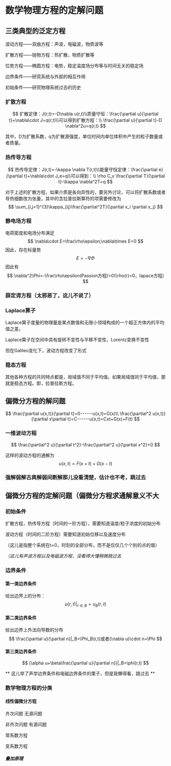 # 数学物理方程的定解问题

## 三类典型的泛定方程

波动方程——双曲方程：声波，电磁波，物质波等

扩散方程——抛物方程：热扩散，物质扩散等

位势方程——椭圆方程：电势，稳定温度场分布等与时间无关的稳定场



边界条件——研究系统与外部的相互作用

初始条件——研究物理系统过去的历史

### 扩散方程

$$
扩散定律：J(r,t)=-D\nabla u(r,t)\\质量守恒：\frac{\partial u}{\partial t}+\nabla\cdot J=q(r,t)\\可以得到扩散方程：\\
\frac{\partial u}{\partial t}-D \nabla^2u=q(r,t)
$$

其中，D为扩散系数，q为扩散源强度，单位时间内单位体积中产生的粒子数量或者质量。

### 热传导方程

$$
热传导定律：J(r,t)=-\kappa \nabla T(r,t)\\能量守恒定律：\frac{\partial e}{\partial t}+\nabla\cdot J_e=q\\可以得到：\\
\rho C_v \frac{\partial T}{\partial t}-\kappa \nabla^2T=q
$$

对于上述的扩散方程，如果介质是各向异性的，要另外讨论，可以将扩散系数或者导热细数改为张量，其中的含拉普拉斯算符的项需要修改为
$$
\sum_{i,j=1}^{3}\kappa_{ij}\frac{\partial^2T}{\partial x_i \partial x_j}
$$

### 静电场方程

电荷密度和电场分布满足
$$
\nabla\cdot E=\frac\rho\epsilon;\nabla\times E=0
$$
因此，存在标量势
$$
E=-\nabla \Phi
$$
因此有
$$
\nabla^2\Phi=-\frac\rho\epsilon(Passion方程)=0(\rho(r)=0，lapace方程)
$$

### 薛定谔方程（太邪恶了，这儿不说了）



### Laplace算子

Laplace算子度量的物理量是某点数值和无限小领域构成的一个超正方体内的平均值之差。

Laplace算子在空间中具有旋转不变性与平移不变性，Lorentz变换不变性

但在Galileo变化下，波动方程改变了形式

### 稳态方程

其他各种方程的共同特点都是，局域值不同于平均值。如果局域值同于平均值，那就是稳态方程。即，拉普拉斯方程。

## 偏微分方程的解问题

$$
\frac{\partial u(x,t)}{\partial t}=0------u(x,t)=G(x)\\
\frac{\partial^2 u(x,t)}{\partial x\partial t}=C------u(x,t)=Cxt+G(x)+F(t)
$$

### 一维波动方程

$$
\frac{\partial^2 u}{\partial t^2}-\frac{\partial^2 u}{\partial x^2}=0
$$

这样的波动方程的通解为
$$
u(x,t)=F(x+t)+G(x-t)
$$

### 强解弱解古典解弱间断解那儿没看清楚，估计也不考，跳过去

## 偏微分方程的定解问题（偏微分方程求通解意义不大

### 初始条件

扩散方程，热传导方程（时间的一阶方程），需要知道温度/粒子浓度的初始分布

波动方程（时间的二阶方程）需要知道初始位移以及速度分布

（这儿是指整个系统在t=0，时刻的全部分布，而不是仅仅几个个别的点的值）

*（这儿有声波方程以及电磁波方程，没看得大懂稍微跳过去*

### 边界条件

#### 第一类边界条件

给出边界上的分布：
$$
u(r,t)|_{r\in B}=u_B(r,t)
$$

#### 第二类边界条件

给出边界上外法向导数的分布
$$
\frac{\partial u}{\partial n}|_B=\Phi_B(r,t)或者(\nabla u)\cdot n=\Phi
$$

#### 第三类边界条件

$$
(\alpha u+\beta\frac{\partial u}{\partial n})|_B=\phi(r,t)
$$

**  这儿举了声学边界条件和电磁边界条件的栗子，但是我懒得看，跳过去 **

### 数学物理方程的分类

#### 线性偏微分方程

齐次问题 无源问题

非齐次问题 有源问题

常系数方程

变系数方程



##### 叠加原理









